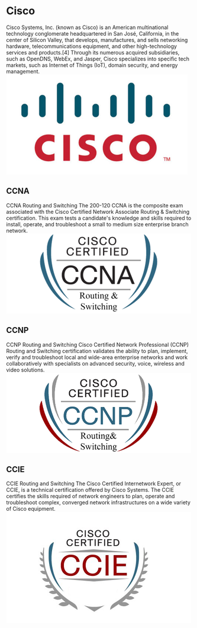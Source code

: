 # Cisco
Cisco Systems, Inc. (known as Cisco) is an American multinational technology conglomerate headquartered in San José, California, in the center of Silicon Valley, that develops, manufactures, and sells networking hardware, telecommunications equipment, and other high-technology services and products.[4] Through its numerous acquired subsidiaries, such as OpenDNS, WebEx, and Jasper, Cisco specializes into specific tech markets, such as Internet of Things (IoT), domain security, and energy management.
![Cisco logo](https://raw.githubusercontent.com/amhatami/Certifications/master/Cisco/img/Cisco-logo.jpg)

## CCNA
CCNA Routing and Switching
The 200-120 CCNA is the composite exam associated with the Cisco Certified Network Associate Routing & Switching certification. This exam tests a candidate's knowledge and skills required to install, operate, and troubleshoot a small to medium size enterprise branch network.
![CCNA](https://raw.githubusercontent.com/amhatami/Certifications/master/Cisco/img/cisco-ccna-routing-switching-certification-training-course-500x500.png)

## CCNP
CCNP  Routing and Switching
Cisco Certified Network Professional (CCNP) Routing and Switching certification validates the ability to plan, implement, verify and troubleshoot local and wide-area enterprise networks and work collaboratively with specialists on advanced security, voice, wireless and video solutions.
![CCNP](https://raw.githubusercontent.com/amhatami/Certifications/master/Cisco/img/ccnp_routing_and_switching.png)


## CCIE
CCIE Routing and Switching
The Cisco Certified Internetwork Expert, or CCIE, is a technical certification offered by Cisco Systems. The CCIE certifies the skills required of network engineers to plan, operate and troubleshoot complex, converged network infrastructures on a wide variety of Cisco equipment.
![CCIE](https://raw.githubusercontent.com/amhatami/Certifications/master/Cisco/img/ccie-logo.png)


